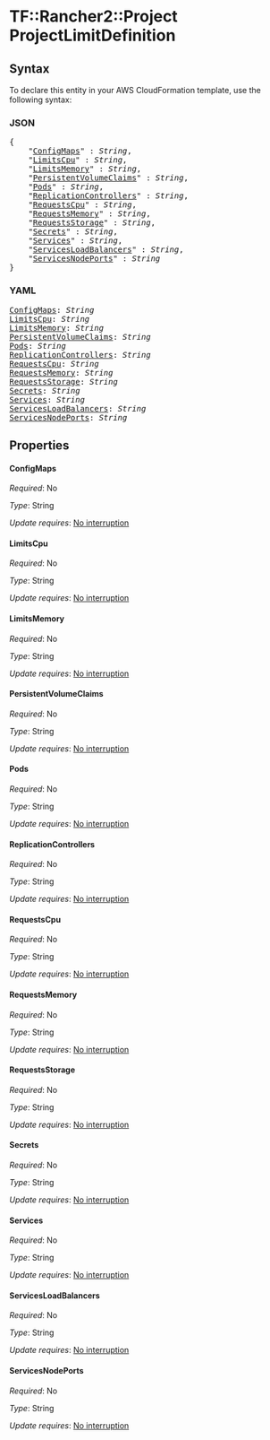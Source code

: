 # TF::Rancher2::Project ProjectLimitDefinition

## Syntax

To declare this entity in your AWS CloudFormation template, use the following syntax:

### JSON

<pre>
{
    "<a href="#configmaps" title="ConfigMaps">ConfigMaps</a>" : <i>String</i>,
    "<a href="#limitscpu" title="LimitsCpu">LimitsCpu</a>" : <i>String</i>,
    "<a href="#limitsmemory" title="LimitsMemory">LimitsMemory</a>" : <i>String</i>,
    "<a href="#persistentvolumeclaims" title="PersistentVolumeClaims">PersistentVolumeClaims</a>" : <i>String</i>,
    "<a href="#pods" title="Pods">Pods</a>" : <i>String</i>,
    "<a href="#replicationcontrollers" title="ReplicationControllers">ReplicationControllers</a>" : <i>String</i>,
    "<a href="#requestscpu" title="RequestsCpu">RequestsCpu</a>" : <i>String</i>,
    "<a href="#requestsmemory" title="RequestsMemory">RequestsMemory</a>" : <i>String</i>,
    "<a href="#requestsstorage" title="RequestsStorage">RequestsStorage</a>" : <i>String</i>,
    "<a href="#secrets" title="Secrets">Secrets</a>" : <i>String</i>,
    "<a href="#services" title="Services">Services</a>" : <i>String</i>,
    "<a href="#servicesloadbalancers" title="ServicesLoadBalancers">ServicesLoadBalancers</a>" : <i>String</i>,
    "<a href="#servicesnodeports" title="ServicesNodePorts">ServicesNodePorts</a>" : <i>String</i>
}
</pre>

### YAML

<pre>
<a href="#configmaps" title="ConfigMaps">ConfigMaps</a>: <i>String</i>
<a href="#limitscpu" title="LimitsCpu">LimitsCpu</a>: <i>String</i>
<a href="#limitsmemory" title="LimitsMemory">LimitsMemory</a>: <i>String</i>
<a href="#persistentvolumeclaims" title="PersistentVolumeClaims">PersistentVolumeClaims</a>: <i>String</i>
<a href="#pods" title="Pods">Pods</a>: <i>String</i>
<a href="#replicationcontrollers" title="ReplicationControllers">ReplicationControllers</a>: <i>String</i>
<a href="#requestscpu" title="RequestsCpu">RequestsCpu</a>: <i>String</i>
<a href="#requestsmemory" title="RequestsMemory">RequestsMemory</a>: <i>String</i>
<a href="#requestsstorage" title="RequestsStorage">RequestsStorage</a>: <i>String</i>
<a href="#secrets" title="Secrets">Secrets</a>: <i>String</i>
<a href="#services" title="Services">Services</a>: <i>String</i>
<a href="#servicesloadbalancers" title="ServicesLoadBalancers">ServicesLoadBalancers</a>: <i>String</i>
<a href="#servicesnodeports" title="ServicesNodePorts">ServicesNodePorts</a>: <i>String</i>
</pre>

## Properties

#### ConfigMaps

_Required_: No

_Type_: String

_Update requires_: [No interruption](https://docs.aws.amazon.com/AWSCloudFormation/latest/UserGuide/using-cfn-updating-stacks-update-behaviors.html#update-no-interrupt)

#### LimitsCpu

_Required_: No

_Type_: String

_Update requires_: [No interruption](https://docs.aws.amazon.com/AWSCloudFormation/latest/UserGuide/using-cfn-updating-stacks-update-behaviors.html#update-no-interrupt)

#### LimitsMemory

_Required_: No

_Type_: String

_Update requires_: [No interruption](https://docs.aws.amazon.com/AWSCloudFormation/latest/UserGuide/using-cfn-updating-stacks-update-behaviors.html#update-no-interrupt)

#### PersistentVolumeClaims

_Required_: No

_Type_: String

_Update requires_: [No interruption](https://docs.aws.amazon.com/AWSCloudFormation/latest/UserGuide/using-cfn-updating-stacks-update-behaviors.html#update-no-interrupt)

#### Pods

_Required_: No

_Type_: String

_Update requires_: [No interruption](https://docs.aws.amazon.com/AWSCloudFormation/latest/UserGuide/using-cfn-updating-stacks-update-behaviors.html#update-no-interrupt)

#### ReplicationControllers

_Required_: No

_Type_: String

_Update requires_: [No interruption](https://docs.aws.amazon.com/AWSCloudFormation/latest/UserGuide/using-cfn-updating-stacks-update-behaviors.html#update-no-interrupt)

#### RequestsCpu

_Required_: No

_Type_: String

_Update requires_: [No interruption](https://docs.aws.amazon.com/AWSCloudFormation/latest/UserGuide/using-cfn-updating-stacks-update-behaviors.html#update-no-interrupt)

#### RequestsMemory

_Required_: No

_Type_: String

_Update requires_: [No interruption](https://docs.aws.amazon.com/AWSCloudFormation/latest/UserGuide/using-cfn-updating-stacks-update-behaviors.html#update-no-interrupt)

#### RequestsStorage

_Required_: No

_Type_: String

_Update requires_: [No interruption](https://docs.aws.amazon.com/AWSCloudFormation/latest/UserGuide/using-cfn-updating-stacks-update-behaviors.html#update-no-interrupt)

#### Secrets

_Required_: No

_Type_: String

_Update requires_: [No interruption](https://docs.aws.amazon.com/AWSCloudFormation/latest/UserGuide/using-cfn-updating-stacks-update-behaviors.html#update-no-interrupt)

#### Services

_Required_: No

_Type_: String

_Update requires_: [No interruption](https://docs.aws.amazon.com/AWSCloudFormation/latest/UserGuide/using-cfn-updating-stacks-update-behaviors.html#update-no-interrupt)

#### ServicesLoadBalancers

_Required_: No

_Type_: String

_Update requires_: [No interruption](https://docs.aws.amazon.com/AWSCloudFormation/latest/UserGuide/using-cfn-updating-stacks-update-behaviors.html#update-no-interrupt)

#### ServicesNodePorts

_Required_: No

_Type_: String

_Update requires_: [No interruption](https://docs.aws.amazon.com/AWSCloudFormation/latest/UserGuide/using-cfn-updating-stacks-update-behaviors.html#update-no-interrupt)

